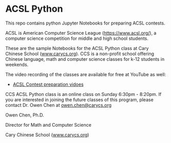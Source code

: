 # ACSL Python
This repo contains python Jupyter Notebooks for preparing ACSL contests.

ACSL is American Computer Science League (https://www.acsl.org/), a computer science competition for middle and high school students.

These are the sample Notebooks for the ACSL Python class at Cary Chinese School (www.carycs.org).  CCS is a non-profit school offering Chinese language, math and computer science classes for k-12 students in weekends. 

The video recording of the classes are available for free at YouTube as well:
- <a href="https://www.youtube.com/playlist?list=PLW9qk-USqjkblt8oMr4IzMxXRgCYgLd9K"> ACSL Contest preparation vidoes </a>

CCS ACSL Python class is an online class on Sunday 6:30pm - 8:20pm.   If you are interested in joining the future classes of this program, please contact Dr. Owen Chen at owen.chen@carycs.org  

Owen Chen, Ph.D.  

Director for Math and Computer Science  

Cary Chinese School (www.carycs.org)
